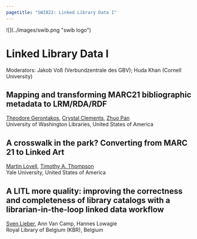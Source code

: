 ```yaml
---
pagetitle: "SWIB22: Linked Library Data I"
---
```



<div id="top">
<div class="column left">![](../images/swib.png "swib logo")</div>
<div class="column middle"></div>
<div class="column right"></div>
</div>

<div id="prog">

# Linked Library Data I

Moderators: Jakob Voß (Verbundzentrale des GBV); Huda Khan (Cornell University)



## Mapping and transforming MARC21 bibliographic metadata to LRM/RDA/RDF

<u>Theodore Gerontakos</u>, <u>Crystal Clements</u>, <u>Zhuo Pan</u><br />
University of Washington Libraries, United States of America



## A crosswalk in the park? Converting from MARC 21 to Linked Art

<u>Martin Lovell</u>, <u>Timothy A. Thompson</u><br />
Yale University, United States of America



## A LITL more quality: improving the correctness and completeness of library catalogs with a librarian-in-the-loop linked data workflow

<u>Sven Lieber</u>, Ann Van Camp, Hannes Lowagie<br />
Royal Library of Belgium (KBR), Belgium



</div>


